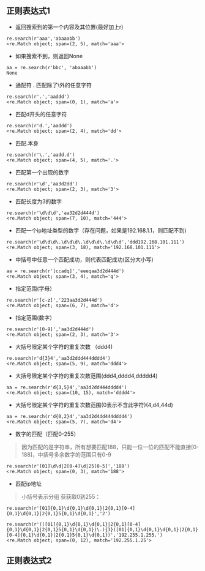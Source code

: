 

## 正则表达式1 


- 返回搜索到的第一个内容及其位置(最好加上r)
```
re.search(r'aaa','abaaabb')
<re.Match object; span=(2, 5), match='aaa'>
```

- 如果搜索不到，则返回None
```
aa = re.search(r'bbc', 'abaaabb')
None
```

- 通配符 .  匹配除了\\外的任意字符
```
re.search(r'.','aaddd')
<re.Match object; span=(0, 1), match='a'>
```

- 匹配d开头的任意字符
```
re.search(r'd.','aaddd')
<re.Match object; span=(2, 4), match='dd'>
```

- 匹配.本身
```
re.search(r'\.','aadd.d')
<re.Match object; span=(4, 5), match='.'>
```

- 匹配第一个出现的数字
```
re.search(r'\d','aa3d2dd')
<re.Match object; span=(2, 3), match='3'>
```

- 匹配长度为3的数字
```
re.search(r'\d\d\d','aa32d2d444d')
<re.Match object; span=(7, 10), match='444'>
```

- 匹配一个ip地址类型的数字（存在问题，如果是192.168.1.1，则匹配不到)
```
re.search(r'\d\d\d\.\d\d\d\.\d\d\d\.\d\d\d','ddd192.168.101.111')
<re.Match object; span=(3, 18), match='192.168.101.111'>
```

- 中括号中任意一个匹配成功，则代表匹配成功(区分大小写)
```
aa = re.search(r'[ccadq]','eeeqaa3d2d444d')
<re.Match object; span=(3, 4), match='q'>
```

- 指定范围(字母）
```
re.search(r'[c-z]','223aa3d2d444d')
<re.Match object; span=(6, 7), match='d'>
```

- 指定范围(数字）
```
re.search(r'[0-9]','aa3d2d444d')
<re.Match object; span=(2, 3), match='3'>
```

- 大括号限定某个字符的重复次数 （ddd4)
```
re.search(r'd{3}4','aa3d2ddd444dddd4')
<re.Match object; span=(5, 9), match='ddd4'>
```

- 大括号限定某个字符的重复次数范围(ddd4,dddd4,ddddd4)
```
aa = re.search(r'd{3,5}4','aa3d2dd444dddd4')
<re.Match object; span=(10, 15), match='dddd4'>
```

- 大括号限定某个字符的重复次数范围(0表示不含此字符)(4,d4,44d)
```
aa = re.search(r'd{0,2}4','aa3d2d4dd444dddd4')
<re.Match object; span=(5, 7), match='d4'>
```

- 数字的匹配（匹配0-255）
> 因为匹配的是字符串，所有想要匹配188，只能一位一位的匹配不能直接[0-188]，中括号多余数字的范围只有0-9
```
re.search(r'[01]\d\d|2[0-4]\d|25[0-5]','188')
<re.Match object; span=(0, 3), match='188'>
```

- 匹配ip地址
> 小括号表示分组 
> 获获取0到255：
```
re.search(r'[01]{0,1}\d{0,1}\d{0,1}|2{0,1}[0-4]{0,1}\d{0,1}|2{0,1}5{0,1}\d{0,1}','2')
```

```
re.search(r'(([01]{0,1}\d{0,1}\d{0,1}|2{0,1}[0-4]{0,1}\d{0,1}|2{0,1}5{0,1}\d{0,1})\.){3}([01]{0,1}\d{0,1}\d{0,1}|2{0,1}[0-4]{0,1}\d{0,1}|2{0,1}5{0,1}\d{0,1})','192.255.1.255.')
<re.Match object; span=(0, 12), match='192.255.1.25'>

```



## 正则表达式2



























































